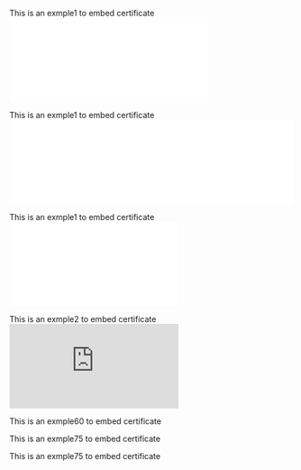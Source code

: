 This is an exmple1 to embed certificate
<embed src="Certificates/Coursera%20ETKE44E2T3RU.pdf" type="application/pdf" width="70%">

This is an exmple1 to embed certificate
<embed src="Certificates/Coursera%20ETKE44E2T3RU.pdf" type="application/pdf" width="100%">

This is an exmple1 to embed certificate
<embed src="/writings/Certificates/Coursera%20ETKE44E2T3RU.pdf" type="application/pdf">



This is an exmple2 to embed certificate
<embed src="https://daddyawesome.github.io/writings/Certificates/Coursera%20ETKE44E2T3RU.pdf" type="application/pdf">

This is an exmple60 to embed certificate
<object data="/Certificates/Coursera%20ETKE44E2T3RU.pdf" type="application/pdf" width="60%"> 
</object>

This is an exmple75 to embed certificate
<object data="/writings/Certificates/Coursera%20ETKE44E2T3RU.pdf" type="application/pdf" width="75%"> 
</object>

This is an exmple75 to embed certificate
<object data="/writings/Certificates/Coursera%20ETKE44E2T3RU.pdf" type="application/pdf" width="100%"> 
</object>
